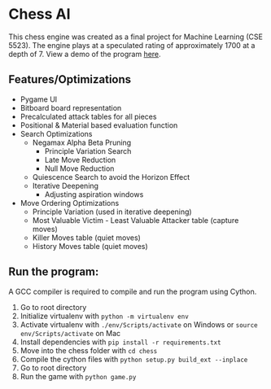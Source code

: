 # Chess AI

This chess engine was created as a final project for Machine Learning (CSE 5523). The engine plays at a speculated rating of approximately 1700 at a depth of 7. View a demo of the program [here](https://youtu.be/oOvJXMsbHoo).

## Features/Optimizations
* Pygame UI
* Bitboard board representation
* Precalculated attack tables for all pieces
* Positional & Material based evaluation function
* Search Optimizations
  * Negamax Alpha Beta Pruning
    * Principle Variation Search
    * Late Move Reduction
    * Null Move Reduction
  * Quiescence Search to avoid the Horizon Effect
  * Iterative Deepening
    * Adjusting aspiration windows
* Move Ordering Optimizations
  * Principle Variation (used in iterative deepening)
  * Most Valuable Victim - Least Valuable Attacker table (capture moves)
  * Killer Moves table (quiet moves)
  * History Moves table (quiet moves)

## Run the program:
A GCC compiler is required to compile and run the program using Cython. 
1. Go to root directory
2. Initialize virtualenv with `python -m virtualenv env`
3. Activate virtualenv with `./env/Scripts/activate` on Windows or `source env/Scripts/activate` on Mac
4. Install dependencies with `pip install -r requirements.txt`
5. Move into the chess folder with `cd chess`
6. Compile the cython files with `python setup.py build_ext --inplace`
7. Go to root directory
8. Run the game with `python game.py`